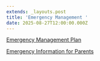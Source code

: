 ```yaml
---
extends: _layouts.post
title: 'Emergency Management '
date: 2025-08-27T12:00:00.000Z
---
```

[Emergency Management Plan](https://res.cloudinary.com/ruapehu-college/image/upload/v1678830423/RC_Emergency_Management_Plan_2023_dairsw.pdf)

[Emergency Information for Parents ](https://res.cloudinary.com/ruapehu-college/image/upload/v1678830300/Emergency_Information_for_Parents_and_Caregivers_2023_dkdepr.pdf)
